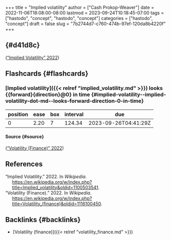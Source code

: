 +++
title = "Implied volatility"
author = ["Cash Prokop-Weaver"]
date = 2022-11-06T18:08:00-08:00
lastmod = 2023-09-24T10:18:45-07:00
tags = ["hastodo", "concept", "hastodo", "concept"]
categories = ["hastodo", "concept"]
draft = false
slug = "7b2744d7-c760-474b-97ef-120da8b4220f"
+++

##  {#d41d8c}

(<a href="#citeproc_bib_item_1">“Implied Volatility” 2022</a>)


## Flashcards {#flashcards}


### [Implied volatility]({{< relref "implied_volatility.md" >}}) looks {{forward}{direction}@0} in time {#implied-volatility--implied-volatility-dot-md--looks-forward-direction-0-in-time}

| position | ease | box | interval | due                  |
|----------|------|-----|----------|----------------------|
| 0        | 2.20 | 7   | 124.34   | 2023-09-26T04:41:29Z |


#### Source {#source}

(<a href="#citeproc_bib_item_2">“Volatility (Finance)” 2022</a>)

## References

<style>.csl-entry{text-indent: -1.5em; margin-left: 1.5em;}</style><div class="csl-bib-body">
  <div class="csl-entry"><a id="citeproc_bib_item_1"></a>“Implied Volatility.” 2022. In <i>Wikipedia</i>. <a href="https://en.wikipedia.org/w/index.php?title=Implied_volatility&oldid=1100503541">https://en.wikipedia.org/w/index.php?title=Implied_volatility&#38;oldid=1100503541</a>.</div>
  <div class="csl-entry"><a id="citeproc_bib_item_2"></a>“Volatility (Finance).” 2022. In <i>Wikipedia</i>. <a href="https://en.wikipedia.org/w/index.php?title=Volatility_(finance)&oldid=1116100450">https://en.wikipedia.org/w/index.php?title=Volatility_(finance)&#38;oldid=1116100450</a>.</div>
</div>


## Backlinks {#backlinks}

-   [Volatility (finance)]({{< relref "volatility_finance.md" >}})
